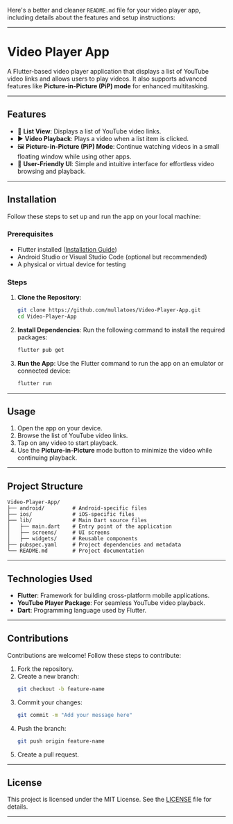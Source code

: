 Here's a better and cleaner `README.md` file for your video player app, including details about the features and setup instructions:

---

# Video Player App

A Flutter-based video player application that displays a list of YouTube video links and allows users to play videos. It also supports advanced features like **Picture-in-Picture (PiP) mode** for enhanced multitasking.

---

## Features

- 📜 **List View**: Displays a list of YouTube video links.
- ▶️ **Video Playback**: Plays a video when a list item is clicked.
- 🖼️ **Picture-in-Picture (PiP) Mode**: Continue watching videos in a small floating window while using other apps.
- 🎨 **User-Friendly UI**: Simple and intuitive interface for effortless video browsing and playback.

---

## Installation

Follow these steps to set up and run the app on your local machine:

### Prerequisites

- Flutter installed ([Installation Guide](https://docs.flutter.dev/get-started/install))
- Android Studio or Visual Studio Code (optional but recommended)
- A physical or virtual device for testing

### Steps

1. **Clone the Repository**:

   ```bash
   git clone https://github.com/mullatoes/Video-Player-App.git
   cd Video-Player-App
   ```

2. **Install Dependencies**:
   Run the following command to install the required packages:

   ```bash
   flutter pub get
   ```

3. **Run the App**:
   Use the Flutter command to run the app on an emulator or connected device:
   ```bash
   flutter run
   ```

---

## Usage

1. Open the app on your device.
2. Browse the list of YouTube video links.
3. Tap on any video to start playback.
4. Use the **Picture-in-Picture** mode button to minimize the video while continuing playback.

---

## Project Structure

```
Video-Player-App/
├── android/         # Android-specific files
├── ios/             # iOS-specific files
├── lib/             # Main Dart source files
│   ├── main.dart    # Entry point of the application
│   ├── screens/     # UI screens
│   ├── widgets/     # Reusable components
├── pubspec.yaml     # Project dependencies and metadata
└── README.md        # Project documentation
```

---

## Technologies Used

- **Flutter**: Framework for building cross-platform mobile applications.
- **YouTube Player Package**: For seamless YouTube video playback.
- **Dart**: Programming language used by Flutter.

---

## Contributions

Contributions are welcome! Follow these steps to contribute:

1. Fork the repository.
2. Create a new branch:
   ```bash
   git checkout -b feature-name
   ```
3. Commit your changes:
   ```bash
   git commit -m "Add your message here"
   ```
4. Push the branch:
   ```bash
   git push origin feature-name
   ```
5. Create a pull request.

---

## License

This project is licensed under the MIT License. See the [LICENSE](LICENSE) file for details.

---

